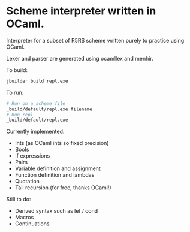 # Scheme interpreter written in OCaml.

Interpreter for a subset of R5RS scheme written purely to practice using OCaml. 

Lexer and parser are generated using ocamllex and menhir.

To build:
```bash
jbuilder build repl.exe
```

To run:
``` bash
# Run on a scheme file
_build/default/repl.exe filename
# Run repl
_build/default/repl.exe 
```

Currently implemented:
* Ints (as OCaml ints so fixed precision)
* Bools
* If expressions
* Pairs 
* Variable definition and assignment
* Function definition and lambdas
* Quotation
* Tail recursion (for free, thanks OCaml!)

Still to do:
* Derived syntax such as let / cond
* Macros
* Continuations

